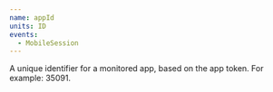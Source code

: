 ```yaml
---
name: appId
units: ID
events:
  - MobileSession
---
```


A unique identifier for a monitored app, based on the app token. For example: 35091.